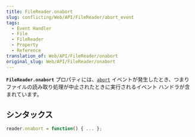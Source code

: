 ```yaml
---
title: FileReader.onabort
slug: conflicting/Web/API/FileReader/abort_event
tags:
  - Event Handler
  - File
  - FileReader
  - Property
  - Reference
translation_of: Web/API/FileReader/onabort
original_slug: Web/API/FileReader/onabort
---
```

**`FileReader.onabort`** プロパティには、[`abort`](/ja/docs/Web/Events/abort) イベントが発生したとき、つまりファイルの読み取り処理が中止されたときに実行されるイベント ハンドラが含まれています。

## シンタックス

```js
reader.onabort = function() { ... };
```
